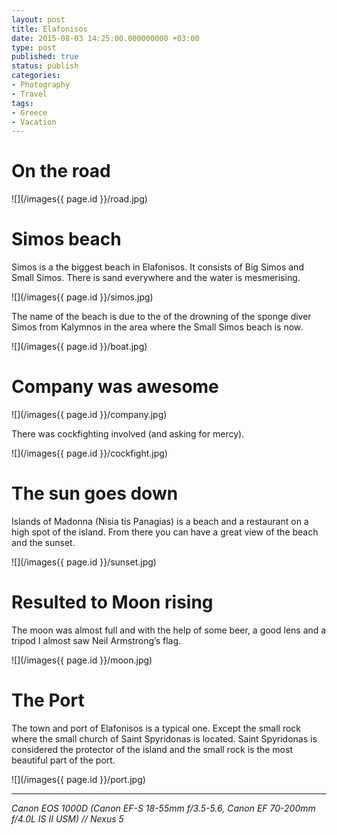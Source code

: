 ```yaml
---
layout: post
title: Elafonisos
date: 2015-08-03 14:25:00.000000000 +03:00
type: post
published: true
status: publish
categories:
- Photography
- Travel
tags:
- Greece
- Vacation
---
```


# On the road

![](/images{{ page.id }}/road.jpg)

# Simos beach

Simos is a the biggest beach in Elafonisos. It consists of Big Simos and Small Simos. There is sand everywhere and the water is mesmerising.

![](/images{{ page.id }}/simos.jpg)

The name of the beach is due to the of the drowning of the sponge diver Simos from Kalymnos in the area where the Small Simos beach is now.

![](/images{{ page.id }}/boat.jpg)

# Company was awesome

![](/images{{ page.id }}/company.jpg)

There was cockfighting involved (and asking for mercy).

![](/images{{ page.id }}/cockfight.jpg)

# The sun goes down

Islands of Madonna (Nisia tis Panagias) is a beach and a restaurant on a high spot of the island. From there you can have a great view of the beach and the sunset.

![](/images{{ page.id }}/sunset.jpg)

# Resulted to Moon rising

The moon was almost full and with the help of some beer, a good lens and a tripod I almost saw Neil Armstrong’s flag.

![](/images{{ page.id }}/moon.jpg)

# The Port

The town and port of Elafonisos is a typical one. Except the small rock where the small church of Saint Spyridonas is located. Saint Spyridonas is considered the protector of the island and the small rock is the most beautiful part of the port.

![](/images{{ page.id }}/port.jpg)

---
_Canon EOS 1000D (Canon EF-S 18-55mm f/3.5-5.6, Canon EF 70-200mm f/4.0L IS II USM) // Nexus 5_
